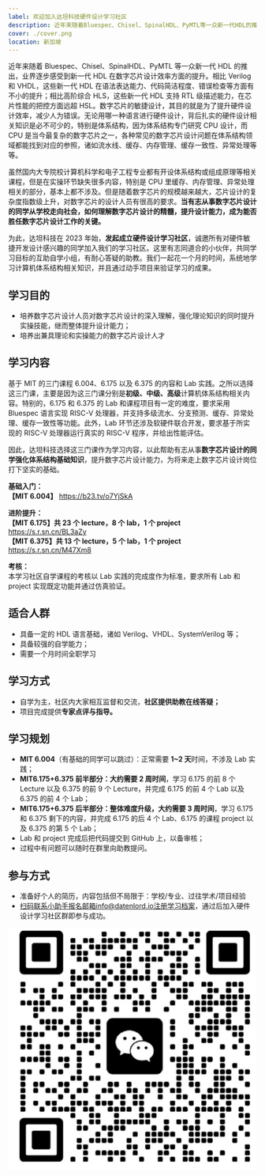 ```yaml
---
label: 欢迎加入达坦科技硬件设计学习社区
description: 近年来随着Bluespec、Chisel、SpinalHDL、PyMTL等一众新一代HDL的推出，业界逐步感受到新一代HDL在数字芯片设计效率方面的提升。相比Verilog和VHDL，这些新一代HDL在语法表达能力、代码简洁程度、错误检查等方面有不小的提升；相比高阶综合HLS，这些新一代HDL支持RTL级描述能力，在芯片性能的把控方面远超HSL。数字芯片的敏捷设计，其目的就是为了提升硬件设计效率，减少人为错误。无论用哪一种语言进行硬件设计，背后扎实的硬件设计相关知识是必不可少的，特别是体系结构，因为体系结构专门研究CPU设计，而CPU是当今最复杂的数字芯片之一，各种常见的数字芯片设计问题在体系结构领域都能找到对应的参照，诸如流水线、缓存、内存管理、缓存一致性、异常处理等等。
cover: ./cover.png
location: 新加坡
---
```


近年来随着 Bluespec、Chisel、SpinalHDL、PyMTL 等一众新一代 HDL 的推出，业界逐步感受到新一代 HDL 在数字芯片设计效率方面的提升。相比 Verilog 和 VHDL，这些新一代 HDL 在语法表达能力、代码简洁程度、错误检查等方面有不小的提升；相比高阶综合 HLS，这些新一代 HDL 支持 RTL 级描述能力，在芯片性能的把控方面远超 HSL。数字芯片的敏捷设计，其目的就是为了提升硬件设计效率，减少人为错误。无论用哪一种语言进行硬件设计，背后扎实的硬件设计相关知识是必不可少的，特别是体系结构，因为体系结构专门研究 CPU 设计，而 CPU 是当今最复杂的数字芯片之一，各种常见的数字芯片设计问题在体系结构领域都能找到对应的参照，诸如流水线、缓存、内存管理、缓存一致性、异常处理等等。

虽然国内大专院校计算机科学和电子工程专业都有开设体系结构或组成原理等相关课程，但是在实操环节缺失很多内容，特别是 CPU 里缓存、内存管理、异常处理相关的部分，基本上都不涉及。但是随着数字芯片的规模越来越大，芯片设计的复杂度指数级上升，对数字芯片的设计人员有很高的要求。**当有志从事数字芯片设计的同学从学校走向社会，如何理解数字芯片设计的精髓，提升设计能力，成为能否胜任数字芯片设计工作的关键。**

为此，达坦科技在 2023 年始，**发起成立硬件设计学习社区**，诚邀所有对硬件敏捷开发设计感兴趣的同学加入我们的学习社区。这里有志同道合的小伙伴，共同学习目标的互助自学小组，有耐心答疑的助教。我们一起花一个月的时间，系统地学习计算机体系结构相关知识，并且通过动手项目来验证学习的成果。

## 学习目的

- 培养数字芯片设计人员对数字芯片设计的深入理解，强化理论知识的同时提升实操技能，继而整体提升设计能力；
- 培养出兼具理论和实操能力的数字芯片设计人才

## 学习内容

基于 MIT 的三门课程 6.004、6.175 以及 6.375 的内容和 Lab 实践。之所以选择这三门课，主要是因为这三门课分别是**初级、中级、高级**计算机体系结构相关内容。特别的，6.175 和 6.375 的 Lab 和课程项目有一定的难度，要求采用 Bluespec 语言实现 RISC-V 处理器，并支持多级流水、分支预测、缓存、异常处理、缓存一致性等功能。此外，Lab 环节还涉及软硬件联合开发，要求基于所实现的 RISC-V 处理器运行真实的 RISC-V 程序，并给出性能评估。

因此，达坦科技选择这三门课作为学习内容，以此帮助有志从事**数字芯片设计的同学强化体系结构基础知识**，提升数字芯片设计能力，为将来走上数字芯片设计岗位打下坚实的基础。

**基础入门：**  
**【MIT 6.004】** https://b23.tv/o7YjSkA

**进阶提升：**  
**【MIT 6.175】共 23 个 lecture，8 个 lab，1 个 project**  
https://s.r.sn.cn/BL3aZy  
**【MIT 6.375】共 13 个 lecture，5 个 lab，1 个 project**  
https://s.r.sn.cn/M47Xm8

**考核：**  
本学习社区自学课程的考核以 Lab 实践的完成度作为标准，要求所有 Lab 和 project 实现既定功能并通过仿真验证。

## 适合人群

- 具备一定的 HDL 语言基础，诸如 Verilog、VHDL、SystemVerilog 等；
- 具备较强的自学能力；
- 需要一个月时间全职学习

## 学习方式

- 自学为主，社区内大家相互监督和交流，**社区提供助教在线答疑；**
- 项目完成提供**专家点评与指导。**

## 学习规划

- **MIT 6.004**（有基础的同学可以跳过）：正常需要 **1~2 天**时间，不涉及 Lab 实践；
- **MIT6.175+6.375 前半部分：大约需要 2 周时间**，学习 6.175 的前 8 个 Lecture 以及 6.375 的前 9 个 Lecture，并完成 6.175 的前 4 个 Lab 以及 6.375 的前 4 个 Lab；
- **MIT6.175+6.375 后半部分：整体难度升级，大约需要 3 周时间**，学习 6.175 和 6.375 剩下的内容，并完成 6.175 的后 4 个 Lab、6.175 的课程 project 以及 6.375 的第 5 个 Lab；
- Lab 和 project 完成后把代码提交到 GitHub 上，以备审核；
- 过程中有问题可以随时在群里向助教提问。

## 参与方式

- 准备好个人的简历，内容包括但不局限于：学校/专业、过往学术/项目经验
- 扫码联系小助手报名邮箱info@datenlord.io注册学习档案，通过后加入硬件设计学习社区群即参与成功。

![图片](./image1.png)
